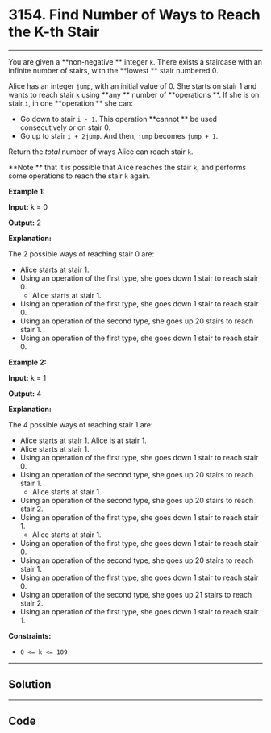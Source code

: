 # 3154. Find Number of Ways to Reach the K-th Stair

---

You are given a **non-negative ** integer `k`. There exists a staircase with an infinite number of stairs, with the **lowest ** stair numbered 0.

Alice has an integer `jump`, with an initial value of 0. She starts on stair 1 and wants to reach stair `k` using **any ** number of **operations **. If she is on stair `i`, in one **operation ** she can:

  * Go down to stair `i - 1`. This operation **cannot ** be used consecutively or on stair 0.
  * Go up to stair `i + 2jump`. And then, `jump` becomes `jump + 1`.



Return the _total_ number of ways Alice can reach stair `k`.

**Note ** that it is possible that Alice reaches the stair `k`, and performs some operations to reach the stair `k` again.

 

**Example 1:**

**Input:** k = 0

**Output:** 2

**Explanation:**

The 2 possible ways of reaching stair 0 are:

  * Alice starts at stair 1. 
* Using an operation of the first type, she goes down 1 stair to reach stair 0.
  * Alice starts at stair 1. 
* Using an operation of the first type, she goes down 1 stair to reach stair 0.
* Using an operation of the second type, she goes up 20 stairs to reach stair 1.
* Using an operation of the first type, she goes down 1 stair to reach stair 0.



**Example 2:**

**Input:** k = 1

**Output:** 4

**Explanation:**

The 4 possible ways of reaching stair 1 are:

  * Alice starts at stair 1. Alice is at stair 1.
  * Alice starts at stair 1. 
* Using an operation of the first type, she goes down 1 stair to reach stair 0.
* Using an operation of the second type, she goes up 20 stairs to reach stair 1.
  * Alice starts at stair 1. 
* Using an operation of the second type, she goes up 20 stairs to reach stair 2.
* Using an operation of the first type, she goes down 1 stair to reach stair 1.
  * Alice starts at stair 1. 
* Using an operation of the first type, she goes down 1 stair to reach stair 0.
* Using an operation of the second type, she goes up 20 stairs to reach stair 1.
* Using an operation of the first type, she goes down 1 stair to reach stair 0.
* Using an operation of the second type, she goes up 21 stairs to reach stair 2.
* Using an operation of the first type, she goes down 1 stair to reach stair 1.



 

**Constraints:**

  * `0 <= k <= 109`

---

## Solution



---

## Code
```python


```